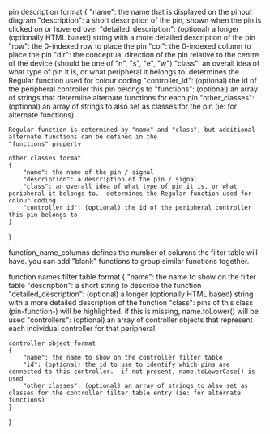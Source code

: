 pin description format
{
    "name": the name that is displayed on the pinout diagram
    "description": a short description of the pin, shown when the pin is clicked on or hovered over
    "detailed_description": (optional) a longer (optionally HTML based) string with a more detailed description of the pin
    "row": the 0-indexed row to place the pin
    "col": the 0-indexed column to place the pin
    "dir": the conceptual direction of the pin relative to the centre of the device (should be one of "n", "s", "e", "w")
    "class": an overall idea of what type of pin it is, or what peripheral it belongs to.  determines the Regular function used for colour coding
    "controller_id": (optional) the id of the peripheral controller this pin belongs to
    "functions": (optional) an array of strings that determine alternate functions for each pin
    "other_classes": (optional) an array of strings to also set as classes for the pin (ie: for alternate functions)
    
    Regular function is determined by "name" and "class", but additional alternate functions can be defined in the
    "functions" property
    
    other classes format
    {
        "name": the name of the pin / signal
        "description": a description of the pin / signal
        "class": an overall idea of what type of pin it is, or what peripheral it belongs to.  determines the Regular function used for colour coding
        "controller_id": (optional) the id of the peripheral controller this pin belongs to
    }
}

function_name_columns defines the number of columns the filter table will have.  you can add "blank" functions
to group similar functions together.

function names filter table format
{
    "name": the name to show on the filter table
    "description": a short string to describe the function
    "detailed_description": (optional) a longer (optionally HTML based) string with a more detailed description of the function
    "class": pins of this class (pin-function-<class>) will be highlighted.  if this is missing, name.toLower() will be used
    "controllers": (optional) an array of controller objects that represent each individual controller for that peripheral
    
    controller object format
    {
        "name": the name to show on the controller filter table
        "id": (optional) the id to use to identify which pins are connected to this controller.  if not present, name.toLowerCase() is used
        "other_classes": (optional) an array of strings to also set as classes for the controller filter table entry (ie: for alternate functions)
    }
}